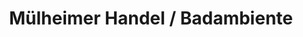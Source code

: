 ---
title: "Mülheimer Handel / Badambiente"
url: /muelheim-an-der-ruhr/muelheimer-handel-badambiente/
shop: Allgemein
---